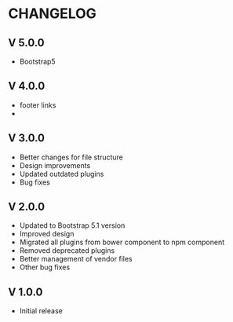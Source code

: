 # CHANGELOG

## V 5.0.0
- Bootstrap5


## V 4.0.0
- footer links
- 
## V 3.0.0
- Better changes for file structure
- Design improvements
- Updated outdated plugins
- Bug fixes

## V 2.0.0
- Updated to Bootstrap 5.1 version
- Improved design
- Migrated all plugins from bower component to npm component
- Removed deprecated plugins
- Better management of vendor files
- Other bug fixes

## V 1.0.0
- Initial release
